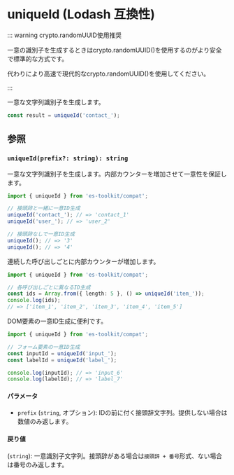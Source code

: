 # uniqueId (Lodash 互換性)

::: warning crypto.randomUUID使用推奨

一意の識別子を生成するときはcrypto.randomUUID()を使用するのがより安全で標準的な方式です。

代わりにより高速で現代的なcrypto.randomUUID()を使用してください。

:::

一意な文字列識別子を生成します。

```typescript
const result = uniqueId('contact_');
```

## 参照

### `uniqueId(prefix?: string): string`

一意な文字列識別子を生成します。内部カウンターを増加させて一意性を保証します。

```typescript
import { uniqueId } from 'es-toolkit/compat';

// 接頭辞と一緒に一意ID生成
uniqueId('contact_'); // => 'contact_1'
uniqueId('user_'); // => 'user_2'

// 接頭辞なしで一意ID生成
uniqueId(); // => '3'
uniqueId(); // => '4'
```

連続した呼び出しごとに内部カウンターが増加します。

```typescript
import { uniqueId } from 'es-toolkit/compat';

// 各呼び出しごとに異なるID生成
const ids = Array.from({ length: 5 }, () => uniqueId('item_'));
console.log(ids);
// => ['item_1', 'item_2', 'item_3', 'item_4', 'item_5']
```

DOM要素の一意ID生成に便利です。

```typescript
import { uniqueId } from 'es-toolkit/compat';

// フォーム要素の一意ID生成
const inputId = uniqueId('input_');
const labelId = uniqueId('label_');

console.log(inputId); // => 'input_6'
console.log(labelId); // => 'label_7'
```

#### パラメータ

- `prefix` (`string`, オプション): IDの前に付く接頭辞文字列。提供しない場合は数値のみ返します。

#### 戻り値

(`string`): 一意識別子文字列。接頭辞がある場合は`接頭辞 + 番号`形式、ない場合は番号のみ返します。
